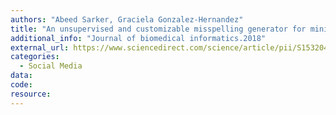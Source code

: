 ```yaml
---
authors: "Abeed Sarker, Graciela Gonzalez-Hernandez"
title: "An unsupervised and customizable misspelling generator for mining noisy health-related text sources."
additional_info: "Journal of biomedical informatics.2018"
external_url: https://www.sciencedirect.com/science/article/pii/S1532046418302168
categories:
  - Social Media 
data:
code:
resource:
---
```

